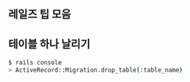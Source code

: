 ## 레일즈 팁 모음

## 테이블 하나 날리기

```bash
$ rails console
> ActiveRecord::Migration.drop_table(:table_name)
```